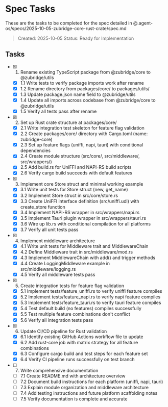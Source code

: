 # Spec Tasks

These are the tasks to be completed for the spec detailed in @.agent-os/specs/2025-10-05-zubridge-core-rust-crate/spec.md

> Created: 2025-10-05
> Status: Ready for Implementation

## Tasks

- [x] 1. Rename existing TypeScript package from @zubridge/core to @zubridge/utils
  - [x] 1.1 Write tests to verify package imports work after rename
  - [x] 1.2 Rename directory from packages/core/ to packages/utils/
  - [x] 1.3 Update package.json name field to @zubridge/utils
  - [x] 1.4 Update all imports across codebase from @zubridge/core to @zubridge/utils
  - [x] 1.5 Verify all tests pass after rename

- [x] 2. Set up Rust crate structure at packages/core/
  - [x] 2.1 Write integration test skeleton for feature flag validation
  - [x] 2.2 Create packages/core/ directory with Cargo.toml (name: zubridge-core)
  - [x] 2.3 Set up feature flags (uniffi, napi, tauri) with conditional dependencies
  - [x] 2.4 Create module structure (src/core/, src/middleware/, src/wrappers/)
  - [x] 2.5 Add build.rs for UniFFI and NAPI-RS build scripts
  - [x] 2.6 Verify cargo build succeeds with default features

- [x] 3. Implement core Store struct and minimal working example
  - [x] 3.1 Write unit tests for Store struct (new, get_name)
  - [x] 3.2 Implement Store struct in src/core/store.rs
  - [x] 3.3 Create UniFFI interface definition (src/uniffi.udl) with create_store function
  - [x] 3.4 Implement NAPI-RS wrapper in src/wrappers/napi.rs
  - [x] 3.5 Implement Tauri plugin wrapper in src/wrappers/tauri.rs
  - [x] 3.6 Wire up lib.rs with conditional compilation for all platforms
  - [x] 3.7 Verify all unit tests pass

- [x] 4. Implement middleware architecture
  - [x] 4.1 Write unit tests for Middleware trait and MiddlewareChain
  - [x] 4.2 Define Middleware trait in src/middleware/mod.rs
  - [x] 4.3 Implement MiddlewareChain with add() and trigger methods
  - [x] 4.4 Create LoggingMiddleware example in src/middleware/logging.rs
  - [x] 4.5 Verify all middleware tests pass

- [x] 5. Create integration tests for feature flag validation
  - [x] 5.1 Implement tests/feature_uniffi.rs to verify uniffi feature compiles
  - [x] 5.2 Implement tests/feature_napi.rs to verify napi feature compiles
  - [x] 5.3 Implement tests/feature_tauri.rs to verify tauri feature compiles
  - [x] 5.4 Test default build (no features) compiles successfully
  - [x] 5.5 Test multiple feature combinations don't conflict
  - [x] 5.6 Verify all integration tests pass

- [x] 6. Update CI/CD pipeline for Rust validation
  - [x] 6.1 Identify existing GitHub Actions workflow file to update
  - [x] 6.2 Add rust-core job with matrix strategy for all feature combinations
  - [x] 6.3 Configure cargo build and test steps for each feature set
  - [x] 6.4 Verify CI pipeline runs successfully on test branch

- [ ] 7. Write comprehensive documentation
  - [ ] 7.1 Create README.md with architecture overview
  - [ ] 7.2 Document build instructions for each platform (uniffi, napi, tauri)
  - [ ] 7.3 Explain module organization and middleware architecture
  - [ ] 7.4 Add testing instructions and future platform scaffolding notes
  - [ ] 7.5 Verify documentation is complete and accurate
